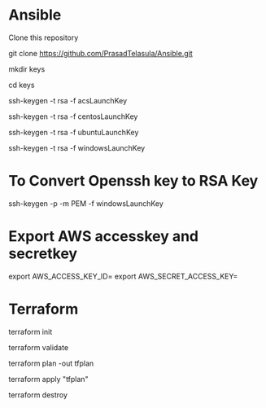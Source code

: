 # Ansible
Clone this repository

git clone https://github.com/PrasadTelasula/Ansible.git

mkdir keys

cd keys

ssh-keygen -t rsa -f acsLaunchKey

ssh-keygen -t rsa -f centosLaunchKey

ssh-keygen -t rsa -f ubuntuLaunchKey

ssh-keygen -t rsa -f windowsLaunchKey

# To Convert Openssh key to RSA Key
ssh-keygen -p -m PEM -f windowsLaunchKey

# Export AWS accesskey and secretkey
export AWS_ACCESS_KEY_ID=
export AWS_SECRET_ACCESS_KEY=

# Terraform
terraform init

terraform validate

terraform plan -out tfplan

terraform apply "tfplan"

terraform destroy
